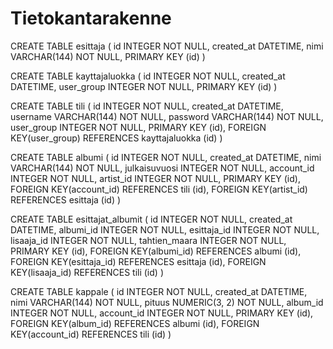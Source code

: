 # Tietokantarakenne

CREATE TABLE esittaja (
	id INTEGER NOT NULL, 
	created_at DATETIME, 
	nimi VARCHAR(144) NOT NULL, 
	PRIMARY KEY (id)
)

CREATE TABLE kayttajaluokka (
	id INTEGER NOT NULL, 
	created_at DATETIME, 
	user_group INTEGER NOT NULL, 
	PRIMARY KEY (id)
)

CREATE TABLE tili (
	id INTEGER NOT NULL, 
	created_at DATETIME, 
	username VARCHAR(144) NOT NULL, 
	password VARCHAR(144) NOT NULL, 
	user_group INTEGER NOT NULL, 
	PRIMARY KEY (id), 
	FOREIGN KEY(user_group) REFERENCES kayttajaluokka (id)
)

CREATE TABLE albumi (
	id INTEGER NOT NULL, 
	created_at DATETIME, 
	nimi VARCHAR(144) NOT NULL, 
	julkaisuvuosi INTEGER NOT NULL, 
	account_id INTEGER NOT NULL, 
	artist_id INTEGER NOT NULL, 
	PRIMARY KEY (id), 
	FOREIGN KEY(account_id) REFERENCES tili (id), 
	FOREIGN KEY(artist_id) REFERENCES esittaja (id)
)

CREATE TABLE esittajat_albumit (
	id INTEGER NOT NULL, 
	created_at DATETIME, 
	albumi_id INTEGER NOT NULL, 
	esittaja_id INTEGER NOT NULL, 
	lisaaja_id INTEGER NOT NULL, 
	tahtien_maara INTEGER NOT NULL, 
	PRIMARY KEY (id), 
	FOREIGN KEY(albumi_id) REFERENCES albumi (id), 
	FOREIGN KEY(esittaja_id) REFERENCES esittaja (id), 
	FOREIGN KEY(lisaaja_id) REFERENCES tili (id)
)

CREATE TABLE kappale (
	id INTEGER NOT NULL, 
	created_at DATETIME, 
	nimi VARCHAR(144) NOT NULL, 
	pituus NUMERIC(3, 2) NOT NULL, 
	album_id INTEGER NOT NULL, 
	account_id INTEGER NOT NULL, 
	PRIMARY KEY (id), 
	FOREIGN KEY(album_id) REFERENCES albumi (id), 
	FOREIGN KEY(account_id) REFERENCES tili (id)
)
